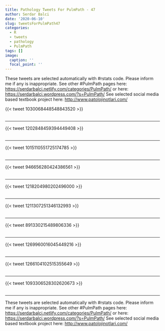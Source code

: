 ```yaml
---
title: Pathology Tweets For PulmPath - 47
author: Serdar Balci
date: '2020-06-10'
slug: tweetsForPulmPath47
categories:
  - R
  - tweets
  - pathology
  - PulmPath
tags: []
image:
  caption: ''
  focal_point: ''
---
```



These tweets are selected automatically with #rstats code. Please inform me if any is inappropriate.
See other #PulmPath pages here: https://serdarbalci.netlify.com/categories/PulmPath/  or here: https://serdarbalci.wordpress.com/?s=PulmPath/ 
See selected social media based textbook project here: http://www.patolojinotlari.com/

{{< tweet 1030068448548843520 >}}
<br>
<br>
<hr>
{{< tweet 1202848459394449408 >}}
<br>
<br>
<hr>
{{< tweet 1015110551725174785 >}}
<br>
<br>
<hr>
{{< tweet 946656280424386561 >}}
<br>
<br>
<hr>
{{< tweet 1218204980202496000 >}}
<br>
<br>
<hr>
{{< tweet 1211307251346132993 >}}
<br>
<br>
<hr>
{{< tweet 891330215489806336 >}}
<br>
<br>
<hr>
{{< tweet 1269960016045449216 >}}
<br>
<br>
<hr>
{{< tweet 1266104102515355649 >}}
<br>
<br>
<hr>
{{< tweet 1093306528302620673 >}}
<br>
<br>
<hr>


These tweets are selected automatically with #rstats code. Please inform me if any is inappropriate.
See other #PulmPath pages here: https://serdarbalci.netlify.com/categories/PulmPath/  or here: https://serdarbalci.wordpress.com/?s=PulmPath/ 
See selected social media based textbook project here: http://www.patolojinotlari.com/

